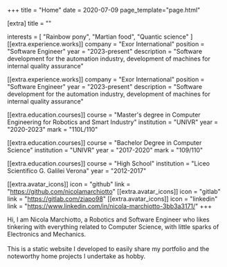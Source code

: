+++
title = "Home"
date = 2020-07-09
page_template="page.html"

[extra]
title = ""

interests = [
  "Rainbow pony",
  "Martian food",
  "Quantic science"
]
[[extra.experience.works]]
  company = "Exor International"
  position = "Software Engineer"
  year = "2023-present"
  description = "Software development for the automation industry, development of machines for internal quality assurance"

[[extra.experience.works]]
  company = "Exor International"
  position = "Software Engineer"
  year = "2023-present"
  description = "Software development for the automation industry, development of machines for internal quality assurance"


[[extra.education.courses]]
  course = "Master's degree in Computer Engineering for Robotics and Smart Industry"
  institution = "UNIVR"
  year = "2020-2023"
  mark = "110L/110"

[[extra.education.courses]]
  course = "Bachelor Degree in Computer Science"
  institution = "UNIVR"
  year = "2017-2020"
  mark = "109/110"

[[extra.education.courses]]
  course = "High School"
  institution = "Liceo Scientifico G. Galilei Verona"
  year = "2012-2017"

[[extra.avatar_icons]]
  icon = "github"
  link = "https://github.com/nicolamarchiotto"
[[extra.avatar_icons]]
  icon = "gitlab"
  link = "https://gitlab.com/ziapo98"
[[extra.avatar_icons]]
  icon = "linkedin"
  link = "https://www.linkedin.com/in/nicola-marchiotto-3bb3a3171/"
+++

Hi, I am Nicola Marchiotto, a Robotics and Software Engineer who likes tinkering with everything related to Computer Science, with little sparks of Electronics and Mechanics.
<br><br>
This is a static website I developed to easily share my portfolio and the noteworthy home projects I undertake as hobby.
<br><br>

